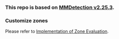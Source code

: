 ### This repo is based on [MMDetection v2.25.3](https://github.com/open-mmlab/mmdetection/releases/tag/v2.25.3).

### Customize zones

Please refer to [Implementation of Zone Evaluation](tutorials/implementation.md#implementation-of-zone-evaluation).
